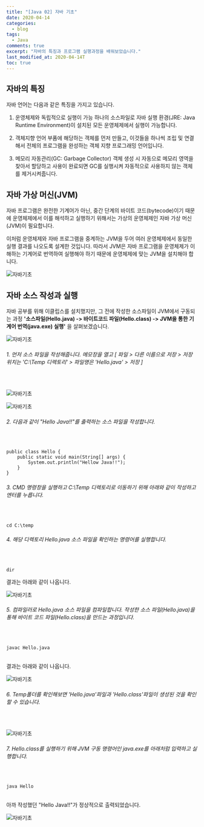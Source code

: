 ```yaml
---
title: "[Java 02] 자바 기초"
date: 2020-04-14
categories:
  - blog
tags:
  - Java
comments: true
excerpt: "자바의 특징과 프로그램 실행과정을 배워보았습니다."
last_modified_at: 2020-04-14T
toc: true
---
```


## 자바의 특징

자바 언어는 다음과 같은 특징을 가지고 있습니다.

1. 운영체제와 독립적으로 실행이 가능
   하나의 소스파일로 자바 실행 환경(JRE: Java Runtime Environment)이 설치된 모든 운영체제에서 실행이 가능합니다.

2. 객체지향 언어
	부품에 해당하는 객체를 먼저 만들고, 이것들을 하나씩 조립 및 연결해서 전체의 프로그램을 완성하는 객체 지향 프로그래밍 언어입니다.

3. 메모리 자동관리(GC: Garbage Collector)
	객체 생성 시 자동으로 메모리 영역을 찾아서 할당하고 사용이 완료되면 GC를 실행시켜 자동적으로 사용하지 않는 객체를 제거시켜줍니다.

## 자바 가상 머신(JVM)

자바 프로그램은 완전한 기계어가 아닌, 중간 단계의 바이트 코드(bytecode)이기 때문에 운영체제에서 이를 해석하고 실행하기 위해서는 가상의 운영체제인 자바 가상 머신(JVM)이 필요합니다. 

이처럼 운영체제와 자바 프로그램을 중계하는 JVM을 두어 여러 운영체제에서 동일한 실행 결과를 나오도록 설계한 것입니다. 따라서 JVM은 자바 프로그램을 운영체제가 이해하는 기계어로 번역하여 실행해야 하기 때문에 운영체제에 맞는 JVM을 설치해야 합니다.  

![자바기초](\assets\images\java\javabase01.png)

## 자바 소스 작성과 실행

자바 공부를 위해 이클립스를 설치했지만, 그 전에 작성한 소스파일이 JVM에서 구동되는 과정 **'소스파일(Hello.java) -> 바이트코드 파일(Hello.class) -> JVM을 통한 기계어 번역(java.exe) 실행'** 을 살펴보겠습니다.

![자바기초](\assets\images\java\javabase08.png)


###### 1. 먼저 소스 파일을 작성해줍니다. 메모장을 열고 [ 파일 > 다른 이름으로 저장 > 저장 위치는 'C:\Temp 디렉토리' > 파일명은 'Hello.java' > 저장 ]
<br/>

![자바기초](\assets\images\java\javabase02.png)

![자바기초](\assets\images\java\javabase03.png)


###### 2. 다음과 같이 "Hello Java!!"를 출력하는 소스 파일을 작성합니다. 
<br/>

	public class Hello {
		public static void main(String[] args) {
			System.out.println("Hellow Java!!");
		}
	}

###### 3. CMD 명령창을 실행하고 C:\Temp 디렉토리로 이동하기 위해 아래와 같이 작성하고 엔터를 누릅니다.
<br/>

	cd C:\temp

###### 4. 해당 디렉토리 Hello.java 소스 파일을 확인하는 명령어를 실행합니다.
<br/>

	dir

결과는 아래와 같이 나옵니다. 

![자바기초](\assets\images\java\javabase04.png)


###### 5. 컴파일러로 Hello.java 소스 파일을 컴파일합니다. 작성한 소스 파일(Hello.java)을 통해 바이트 코드 파일(Hello.class)을 만드는 과정입니다.
<br/>

	javac Hello.java

<br/>
결과는 아래와 같이 나옵니다.

![자바기초](\assets\images\java\javabase05.png)


###### 6. Temp폴더를 확인해보면 'Hello.java'파일과 'Hello.class'파일이 생성된 것을 확인할 수 있습니다.
<br/>


![자바기초](\assets\images\java\javabase06.png)


###### 7. Hello.class를 실행하기 위해 JVM 구동 명령어인 java.exe를 아래처럼 입력하고 실행합니다. 
<br/>

	java Hello

<br/>
아까 작성했던 "Hello Java!!"가 정상적으로 출력되었습니다.

![자바기초](\assets\images\java\javabase07.png)





